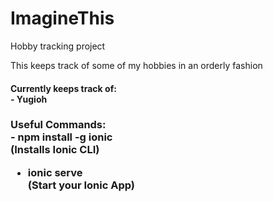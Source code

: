 # ImagineThis
Hobby tracking project

This keeps track of some of my hobbies in an orderly fashion

<h4>Currently keeps track of: <br>
    - Yugioh
</h4>

<h3>
Useful Commands:<br>
- npm install -g ionic<br>
    (Installs Ionic CLI)

- ionic serve<br>
    (Start your Ionic App)
    </h3>